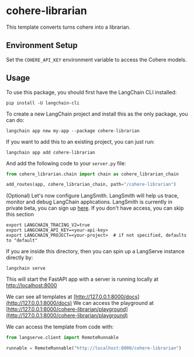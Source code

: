 
# cohere-librarian

This template converts turns cohere into a librarian.

## Environment Setup

Set the `COHERE_API_KEY` environment variable to access the Cohere models.

## Usage

To use this package, you should first have the LangChain CLI installed:

```shell
pip install -U langchain-cli
```

To create a new LangChain project and install this as the only package, you can do:

```shell
langchain app new my-app --package cohere-librarian
```

If you want to add this to an existing project, you can just run:

```shell
langchain app add cohere-librarian
```

And add the following code to your `server.py` file:
```python
from cohere_librarian.chain import chain as cohere_librarian_chain

add_routes(app, cohere_librarian_chain, path="/cohere-librarian")
```

(Optional) Let's now configure LangSmith. 
LangSmith will help us trace, monitor and debug LangChain applications. 
LangSmith is currently in private beta, you can sign up [here](https://smith.langchain.com/). 
If you don't have access, you can skip this section


```shell
export LANGCHAIN_TRACING_V2=true
export LANGCHAIN_API_KEY=<your-api-key>
export LANGCHAIN_PROJECT=<your-project>  # if not specified, defaults to "default"
```

If you are inside this directory, then you can spin up a LangServe instance directly by:

```shell
langchain serve
```

This will start the FastAPI app with a server is running locally at 
[http://localhost:8000](http://localhost:8000)

We can see all templates at [http://127.0.0.1:8000/docs](http://127.0.0.1:8000/docs)
We can access the playground at [http://127.0.0.1:8000/cohere-librarian/playground](http://127.0.0.1:8000/cohere-librarian/playground)  

We can access the template from code with:

```python
from langserve.client import RemoteRunnable

runnable = RemoteRunnable("http://localhost:8000/cohere-librarian")
```
